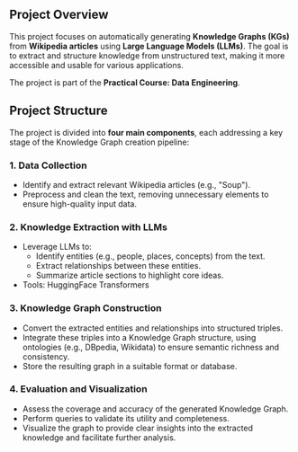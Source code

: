 ## Project Overview
This project focuses on automatically generating **Knowledge Graphs (KGs)** from **Wikipedia articles** using **Large Language Models (LLMs)**. The goal is to extract and structure knowledge from unstructured text, making it more accessible and usable for various applications.

The project is part of the **Practical Course: Data Engineering**.

## Project Structure
The project is divided into **four main components**, each addressing a key stage of the Knowledge Graph creation pipeline:

### 1. **Data Collection**
- Identify and extract relevant Wikipedia articles (e.g., "Soup").
- Preprocess and clean the text, removing unnecessary elements to ensure high-quality input data.

### 2. **Knowledge Extraction with LLMs**
- Leverage LLMs to:
  - Identify entities (e.g., people, places, concepts) from the text.
  - Extract relationships between these entities.
  - Summarize article sections to highlight core ideas.
- Tools: HuggingFace Transformers

### 3. **Knowledge Graph Construction**
- Convert the extracted entities and relationships into structured triples.
- Integrate these triples into a Knowledge Graph structure, using ontologies (e.g., DBpedia, Wikidata) to ensure semantic richness and consistency.
- Store the resulting graph in a suitable format or database.

### 4. **Evaluation and Visualization**
- Assess the coverage and accuracy of the generated Knowledge Graph.
- Perform queries to validate its utility and completeness.
- Visualize the graph to provide clear insights into the extracted knowledge and facilitate further analysis.

